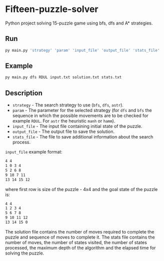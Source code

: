 # Fifteen-puzzle-solver

Python project solving 15-puzzle game using bfs, dfs and A* strategies.

## Run

```sh
py main.py 'strategy' 'param' 'input_file' 'output_file' 'stats_file'
```

## Example

```sh
py main.py dfs RDUL input.txt solution.txt stats.txt
```

## Description

- `strategy` - The search strategy to use (`bfs`, `dfs`, `astr`).
- `param` - The parameter for the selected strategy (for `dfs` and `bfs` the sequence in which the possible movements are to be checked for example `RDUL`. For `astr` the heuristic `manh` or `hamm`).
- `input_file` - The input file containing initial state of the puzzle.
- `output_file` - The output file to save the solution.
- `stats_file` - The file to save additional information about the search process.

`input_file` example format:
```sh
4 4
1 0 3 4
5 2 6 8
9 10 7 11
13 14 15 12
```

where first row is size of the puzzle - 4x4 and the goal state of the puzzle is:
```sh
4 4
1 2 3 4
5 6 7 8
9 10 11 12
13 14 15 0
```

The solution file contains the number of moves required to complete the puzzle and sequence of moves to complete it. The stats file contains the number of moves, the number of states visited, the number of states processed, the maximum depth of the algorithm and the elapsed time for solving the puzzle. 
